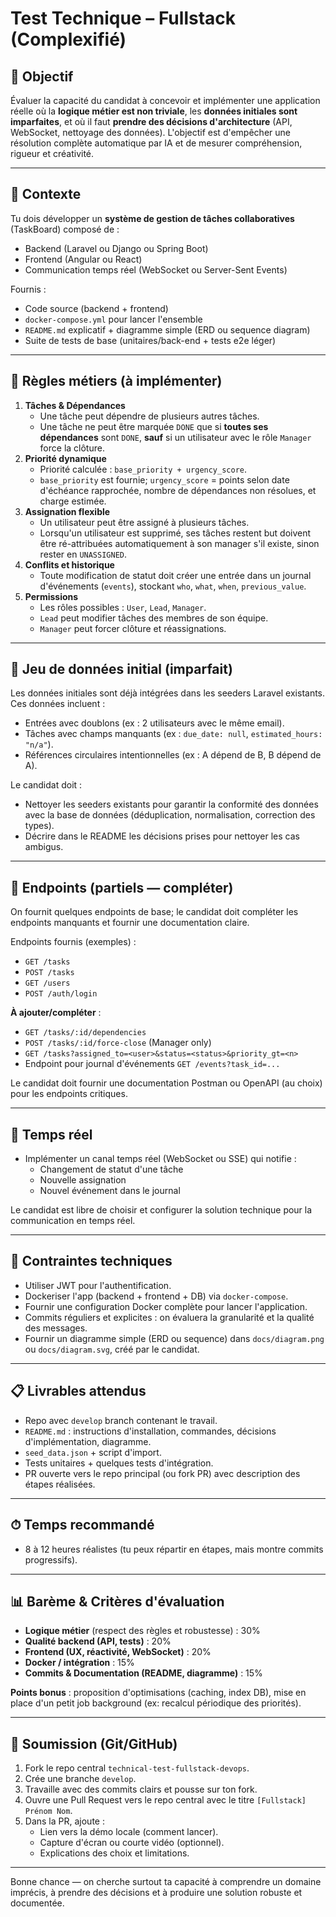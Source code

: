 # Test Technique – Fullstack (Complexifié)

## 🎯 Objectif
Évaluer la capacité du candidat à concevoir et implémenter une application réelle où la **logique métier est non triviale**, les **données initiales sont imparfaites**, et où il faut **prendre des décisions d'architecture** (API, WebSocket, nettoyage des données). L'objectif est d'empêcher une résolution complète automatique par IA et de mesurer compréhension, rigueur et créativité.

---

## 🚩 Contexte
Tu dois développer un **système de gestion de tâches collaboratives** (TaskBoard) composé de :
- Backend (Laravel ou Django ou Spring Boot)
- Frontend (Angular ou React)
- Communication temps réel (WebSocket ou Server-Sent Events)

Fournis :
- Code source (backend + frontend)
- `docker-compose.yml` pour lancer l'ensemble
- `README.md` explicatif + diagramme simple (ERD ou sequence diagram)
- Suite de tests de base (unitaires/back-end + tests e2e léger)

---

## 🧩 Règles métiers (à implémenter)
1. **Tâches & Dépendances**
   - Une tâche peut dépendre de plusieurs autres tâches.
   - Une tâche ne peut être marquée `DONE` que si **toutes ses dépendances** sont `DONE`, **sauf** si un utilisateur avec le rôle `Manager` force la clôture.
2. **Priorité dynamique**
   - Priorité calculée : `base_priority + urgency_score`.
   - `base_priority` est fournie; `urgency_score` = points selon date d'échéance rapprochée, nombre de dépendances non résolues, et charge estimée.
3. **Assignation flexible**
   - Un utilisateur peut être assigné à plusieurs tâches.
   - Lorsqu'un utilisateur est supprimé, ses tâches restent but doivent être ré-attribuées automatiquement à son manager s'il existe, sinon rester en `UNASSIGNED`.
4. **Conflits et historique**
   - Toute modification de statut doit créer une entrée dans un journal d'événements (`events`), stockant `who`, `what`, `when`, `previous_value`.
5. **Permissions**
   - Les rôles possibles : `User`, `Lead`, `Manager`.
   - `Lead` peut modifier tâches des membres de son équipe.
   - `Manager` peut forcer clôture et réassignations.

---
## 🧪 Jeu de données initial (imparfait)
Les données initiales sont déjà intégrées dans les seeders Laravel existants. Ces données incluent :
- Entrées avec doublons (ex : 2 utilisateurs avec le même email).
- Tâches avec champs manquants (ex : `due_date: null`, `estimated_hours: "n/a"`).
- Références circulaires intentionnelles (ex : A dépend de B, B dépend de A).

Le candidat doit :
- Nettoyer les seeders existants pour garantir la conformité des données avec la base de données (déduplication, normalisation, correction des types).
- Décrire dans le README les décisions prises pour nettoyer les cas ambigus.

---

## 📡 Endpoints (partiels — compléter)
On fournit quelques endpoints de base; le candidat doit compléter les endpoints manquants et fournir une documentation claire.

Endpoints fournis (exemples) :
- `GET /tasks`
- `POST /tasks`
- `GET /users`
- `POST /auth/login`

**À ajouter/compléter** :
- `GET /tasks/:id/dependencies`
- `POST /tasks/:id/force-close` (Manager only)
- `GET /tasks?assigned_to=<user>&status=<status>&priority_gt=<n>`
- Endpoint pour journal d'événements `GET /events?task_id=...`

Le candidat doit fournir une documentation Postman ou OpenAPI (au choix) pour les endpoints critiques.

---

## 🔄 Temps réel
- Implémenter un canal temps réel (WebSocket ou SSE) qui notifie :
  - Changement de statut d'une tâche
  - Nouvelle assignation
  - Nouvel événement dans le journal

Le candidat est libre de choisir et configurer la solution technique pour la communication en temps réel.

---

## 🧰 Contraintes techniques
- Utiliser JWT pour l'authentification.
- Dockeriser l'app (backend + frontend + DB) via `docker-compose`.
- Fournir une configuration Docker complète pour lancer l'application.
- Commits réguliers et explicites : on évaluera la granularité et la qualité des messages.
- Fournir un diagramme simple (ERD ou sequence) dans `docs/diagram.png` ou `docs/diagram.svg`, créé par le candidat.

---

## 📋 Livrables attendus
- Repo avec `develop` branch contenant le travail.
- `README.md` : instructions d'installation, commandes, décisions d'implémentation, diagramme.
- `seed_data.json` + script d'import.
- Tests unitaires + quelques tests d'intégration.
- PR ouverte vers le repo principal (ou fork PR) avec description des étapes réalisées.

---

## ⏱ Temps recommandé
- 8 à 12 heures réalistes (tu peux répartir en étapes, mais montre commits progressifs).

---

## 📊 Barème & Critères d'évaluation
- **Logique métier** (respect des règles et robustesse) : 30%
- **Qualité backend (API, tests)** : 20%
- **Frontend (UX, réactivité, WebSocket)** : 20%
- **Docker / intégration** : 15%
- **Commits & Documentation (README, diagramme)** : 15%

**Points bonus** : proposition d'optimisations (caching, index DB), mise en place d'un petit job background (ex: recalcul périodique des priorités).

---

## 🚀 Soumission (Git/GitHub)
1. Fork le repo central `technical-test-fullstack-devops`.
2. Crée une branche `develop`.
3. Travaille avec des commits clairs et pousse sur ton fork.
4. Ouvre une Pull Request vers le repo central avec le titre `[Fullstack] Prénom Nom`.
5. Dans la PR, ajoute :
   - Lien vers la démo locale (comment lancer).
   - Capture d'écran ou courte vidéo (optionnel).
   - Explications des choix et limitations.

---

Bonne chance — on cherche surtout ta capacité à comprendre un domaine imprécis, à prendre des décisions et à produire une solution robuste et documentée.
